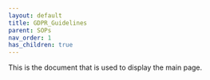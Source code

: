 ```yaml
---
layout: default
title: GDPR_Guidelines
parent: SOPs
nav_order: 1
has_children: true
---
```

<script src="https://kit.fontawesome.com/fc66878563.js" crossorigin="anonymous"></script>

This is the document that is used to display the main page.